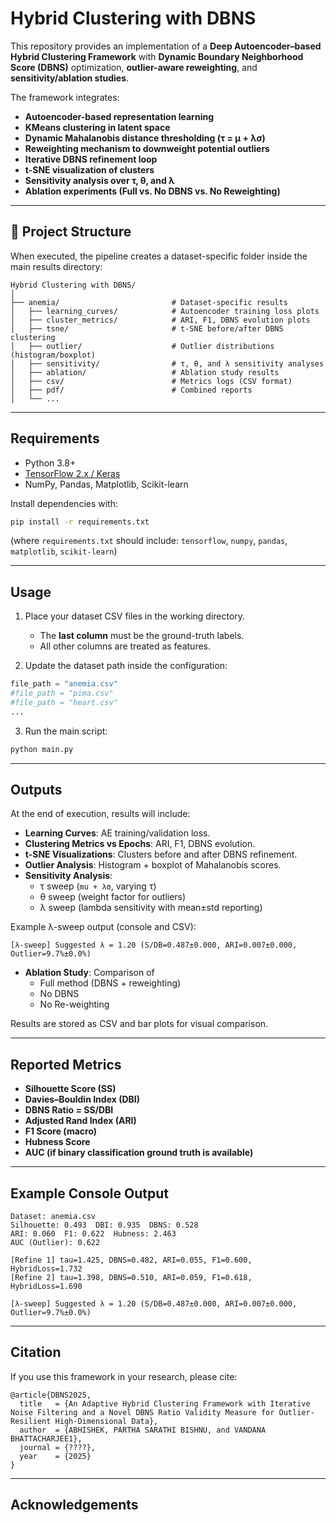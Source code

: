 # Hybrid Clustering with DBNS

This repository provides an implementation of a **Deep Autoencoder–based Hybrid Clustering Framework** with **Dynamic Boundary Neighborhood Score (DBNS)** optimization, **outlier-aware reweighting**, and **sensitivity/ablation studies**.  

The framework integrates:
- **Autoencoder-based representation learning**
- **KMeans clustering in latent space**
- **Dynamic Mahalanobis distance thresholding (τ = μ + λσ)**
- **Reweighting mechanism to downweight potential outliers**
- **Iterative DBNS refinement loop**
- **t-SNE visualization of clusters**
- **Sensitivity analysis over τ, θ, and λ**
- **Ablation experiments (Full vs. No DBNS vs. No Reweighting)**

---

## 📂 Project Structure

When executed, the pipeline creates a dataset-specific folder inside the main results directory:

```
Hybrid Clustering with DBNS/
│
├── anemia/                         # Dataset-specific results
│   ├── learning_curves/            # Autoencoder training loss plots
│   ├── cluster_metrics/            # ARI, F1, DBNS evolution plots
│   ├── tsne/                       # t-SNE before/after DBNS clustering
│   ├── outlier/                    # Outlier distributions (histogram/boxplot)
│   ├── sensitivity/                # τ, θ, and λ sensitivity analyses
│   ├── ablation/                   # Ablation study results
│   ├── csv/                        # Metrics logs (CSV format)
│   ├── pdf/                        # Combined reports
│   └── ...
```

---

##  Requirements

- Python 3.8+
- [TensorFlow 2.x / Keras](https://www.tensorflow.org/)
- NumPy, Pandas, Matplotlib, Scikit-learn

Install dependencies with:

```bash
pip install -r requirements.txt
```

(where `requirements.txt` should include: `tensorflow`, `numpy`, `pandas`, `matplotlib`, `scikit-learn`)

---

## Usage

1. Place your dataset CSV files in the working directory.  
   - The **last column** must be the ground-truth labels.  
   - All other columns are treated as features.

2. Update the dataset path inside the configuration:

```python
file_path = "anemia.csv"
#file_path = "pima.csv"
#file_path = "heart.csv"
...
```

3. Run the main script:

```bash
python main.py
```

---

## Outputs

At the end of execution, results will include:

- **Learning Curves**: AE training/validation loss.  
- **Clustering Metrics vs Epochs**: ARI, F1, DBNS evolution.  
- **t-SNE Visualizations**: Clusters before and after DBNS refinement.  
- **Outlier Analysis**: Histogram + boxplot of Mahalanobis scores.  
- **Sensitivity Analysis**:
  - τ sweep (`mu + λσ`, varying τ)  
  - θ sweep (weight factor for outliers)  
  - λ sweep (lambda sensitivity with mean±std reporting)  

Example λ-sweep output (console and CSV):
```
[λ-sweep] Suggested λ = 1.20 (S/DB=0.487±0.000, ARI=0.007±0.000, Outlier=9.7%±0.0%)
```

- **Ablation Study**: Comparison of
  - Full method (DBNS + reweighting)
  - No DBNS
  - No Re-weighting

Results are stored as CSV and bar plots for visual comparison.

---

## Reported Metrics

- **Silhouette Score (SS)**
- **Davies–Bouldin Index (DBI)**
- **DBNS Ratio = SS/DBI**
- **Adjusted Rand Index (ARI)**
- **F1 Score (macro)**
- **Hubness Score**
- **AUC (if binary classification ground truth is available)**

---

## Example Console Output

```
Dataset: anemia.csv
Silhouette: 0.493  DBI: 0.935  DBNS: 0.528
ARI: 0.060  F1: 0.622  Hubness: 2.463
AUC (Outlier): 0.622

[Refine 1] tau=1.425, DBNS=0.482, ARI=0.055, F1=0.600, HybridLoss=1.732
[Refine 2] tau=1.398, DBNS=0.510, ARI=0.059, F1=0.618, HybridLoss=1.690

[λ-sweep] Suggested λ = 1.20 (S/DB=0.487±0.000, ARI=0.007±0.000, Outlier=9.7%±0.0%)
```

---

## Citation

If you use this framework in your research, please cite:

```
@article{DBNS2025,
  title   = {An Adaptive Hybrid Clustering Framework with Iterative Noise Filtering and a Novel DBNS Ratio Validity Measure for Outlier-
Resilient High-Dimensional Data},
  author  = {ABHISHEK, PARTHA SARATHI BISHNU, and VANDANA BHATTACHARJEE1},
  journal = {????},
  year    = {2025}
}
```

---

## Acknowledgements


